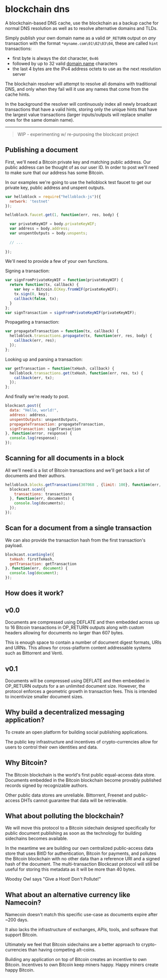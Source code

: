 blockchain dns
==============

A blockchain-based DNS cache, use the blockchain as a backup cache for normal DNS resolution as well as to resolve alternative domains and TLDs.

Simply publish your own domain name as a valid `OP_RETURN` output on *any* transaction with the format `*myname.com\01\02\03\04`, these are called `hint` transactions:

* first byte is always the dot character, `0x46` 
* followed by up to 32 valid [domain name](http://en.wikipedia.org/wiki/Domain_name) characters
* the last 4 bytes are the IPv4 address octets to use as the next resolution server

The blockchain resolver will attempt to resolve all domains with traditional DNS, and only when they fail will it use any names that come from the cache hints.

In the background the resolver will continuously index all newly broadcast transactions that have a valid hints, storing only the unique hints that have the largest value transactions (larger inputs/outputs will replace smaller ones for the same domain name).

-----------------

> WIP - experimenting w/ re-purposing the blockcast project

Publishing a document
---

First, we'll need a Bitcoin private key and matching public address. Our public address can be thought of as our user ID. In order to post we'll need to make sure that our address has some Bitcoin.

In our examples we're going to use the helloblock test faucet to get our private key, public address and unspent outputs.

```javascript
var helloblock = require("helloblock-js")({
  network: 'testnet'
});

helloblock.faucet.get(1, function(err, res, body) {

  var privateKeyWIF = body.privateKeyWIF;
  var address = body.address;
  var unspentOutputs = body.unspents;
  
  // ...
  
});
```

We'll need to provide a few of your own functions.

Signing a transaction:
```javascript
var signFromPrivateKeyWIF = function(privateKeyWIF) {
  return function(tx, callback) {
    var key = Bitcoin.ECKey.fromWIF(privateKeyWIF);
    tx.sign(0, key); 
    callback(false, tx);
  }
};
var signTransaction = signFromPrivateKeyWIF(privateKeyWIF);
```

Propagating a transaction:
```javascript
var propagateTransaction = function(tx, callback) {
  helloblock.transactions.propagate(tx, function(err, res, body) {
    callback(err, res);
  });
};
```

Looking up and parsing a transaction:
```javascript
var getTransaction = function(txHash, callback) {
  helloblock.transactions.get(txHash, function(err, res, tx) {
    callback(err, tx);
  });
};
```

And finally we're ready to post.

```javascript
blockcast.post({
  data: "Hello, world!",
  address: address,
  unspentOutputs: unspentOutputs,
  propagateTransaction: propagateTransaction,
  signTransaction: signTransaction
}, function(error, response) {
  console.log(response);
});
```

Scanning for all documents in a block
---

All we'll need is a list of Bitcoin transactions and we'll get back a list of documents and their authors.

```javascript
helloblock.blocks.getTransactions(307068 , {limit: 100}, function(err, res, transactions) {
  blockcast.scan({
    transactions: transactions
  }, function(err, documents) {
    console.log(documents);
  });
});
```

Scan for a document from a single transaction
---

We can also provide the transaction hash from the first transaction's payload.

```javascript
blockcast.scanSingle({
  txHash: firstTxHash,
  getTransaction: getTransaction
}, function(err, document) {
  console.log(document);
});

```

How does it work?
---

v0.0
---

Documents are compressed using DEFLATE and then embedded across up to 16 Bitcoin transactions in OP_RETURN outputs along with custom headers allowing for documents no larger than 607 bytes. 

This is enough space to contain a number of document digest formats, URIs and URNs. This allows for cross-platform content addressable systems such as Bittorrent and Venti.

v0.1
---

Documents will be compressed using DEFLATE and then embedded in OP_RETURN outputs for a an unlimited document size.
However, the protocol enforces a geometric growth in transaction fees. This is intended to incentivize smaller document sizes.

Why build a decentralized messaging application?
---

To create an open platform for building social publishing applications. 

The public key infrastructure and incentives of crypto-currencies allow for users to control their own identities and data.

Why Bitcoin?
---

The Bitcoin blockchain is the world's first public equal-access data store. Documents embedded in the Bitcoin blockchain become provably published records signed by recognizable authors.

Other public data stores are unreliable. Bittorrent, Freenet and public-access DHTs cannot guarantee that data will be retrievable.

What about polluting the blockchain?
---

We will move this protocol to a Bitcoin sidechain designed specifically for public document publishing as soon as the technology for building sidechains becomes available.

In the meantime we are building our own centralized public-access data store that uses BitID for authentication, Bitcoin for payments, and pollutes the Bitcoin blockchain with no other data than a reference URI and a signed hash of the document. The multi-transaction Blockcast protocol will still be useful for storing this metadata as it will be more than 40 bytes.

Woodsy Owl says "Give a Hoot! Don't Pollute!"

What about an alternative currency like Namecoin?
---

Namecoin doesn't match this specific use-case as documents expire after ~200 days. 

It also lacks the infrastructure of exchanges, APIs, tools, and software that support Bitcoin.

Ultimately we feel that Bitcoin sidechains are a better approach to crypto-currencies than having competing alt-coins.

Building any application on top of Bitcoin creates an incentive to own Bitcoin. Incentives to own Bitcoin keep miners happy. Happy miners create happy Bitcoin.
